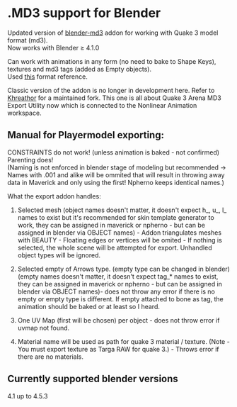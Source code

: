 # .MD3 support for Blender  

Updated version of [blender-md3](https://github.com/neumond/blender-md3) addon for working with Quake 3 model format (md3).  
Now works with Blender ≥ 4.1.0  

Can work with animations in any form (no need to bake to Shape Keys), textures and md3 tags (added as Empty objects).  
Used [this](http://www.icculus.org/homepages/phaethon/q3a/formats/md3format.html) format reference.  

Classic version of the addon is no longer in development here. Refer to [Khreathor](https://github.com/khreathor/blender-md3) for a maintained fork. This one is all about Quake 3 Arena MD3 Export Utility now which is connected to the Nonlinear Animation workspace.

## Manual for Playermodel exporting:  
CONSTRAINTS do not work! (unless animation is baked - not confirmed) Parenting does!  
(Naming is not enforced in blender stage of modeling but recommended ->  
Names with .001 and alike will be ommited that will result in throwing away data in Maverick and only using the first! Npherno keeps identical names.)  

What the export addon handles:  

1. Selected mesh <objects> (object names doesn't matter, it doesn't expect h_, u_, l_ names to exist but it's recommended for skin template generator to work, they can be assigned in maverick or npherno - but can be assigned in blender via OBJECT names) - Addon triangulates meshes with BEAUTY - Floating edges or vertices will be omited - If nothing is selected, the whole scene will be attempted for export. Unhandled object types will be ignored.  
				
2. Selected empty <objects> of Arrows type. (empty type can be changed in blender) (empty names doesn't matter, it doesn't expect tag_* names to exist, they can be assigned in maverick or npherno - but can be assigned in blender via OBJECT names)- does not throw any error if there is no empty or empty type is different. If empty attached to bone as tag, the animation should be baked or at least so I heard.  
   
3. One UV Map (first will be chosen) per object - does not throw error if uvmap not found.  

4. Material name will be used as path for quake 3 material / texture. (Note - You must export texture as Targa RAW for quake 3.) - Throws error if there are no materials.  

## Currently supported blender versions  

4.1 up to 4.5.3
